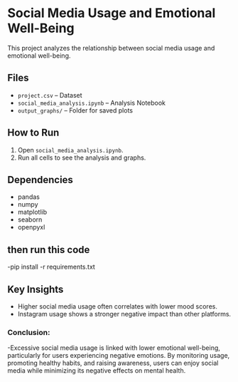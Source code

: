 # Social Media Usage and Emotional Well-Being

This project analyzes the relationship between social media usage and emotional well-being.

## Files
- `project.csv` – Dataset
- `social_media_analysis.ipynb` – Analysis Notebook
- `output_graphs/` – Folder for saved plots

## How to Run
1. Open `social_media_analysis.ipynb`.
2. Run all cells to see the analysis and graphs.

## Dependencies
- pandas
- numpy
- matplotlib
- seaborn
- openpyxl


## then run this code 
-pip install -r requirements.txt


## Key Insights
- Higher social media usage often correlates with lower mood scores.
- Instagram usage shows a stronger negative impact than other platforms.

### Conclusion:

-Excessive social media usage is linked with lower emotional well-being, particularly for users experiencing negative emotions. By monitoring usage, promoting healthy habits, and raising awareness, users can enjoy social media while minimizing its negative effects on mental health.
